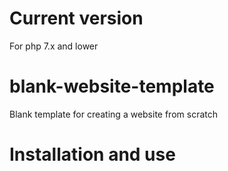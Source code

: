 # Current version
For php 7.x and lower

# blank-website-template
Blank template for creating a website from scratch

# Installation and use
